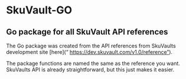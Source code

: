 # SkuVault-GO
## Go package for all SkuVault API references 

The Go package was created from the API references from SkuVaults development site [here](“ https://dev.skuvault.com/v1.0/reference”).

The package functions are named the same as the reference you want. SkuVaults API is already straightforward, but this just makes it easier. 


